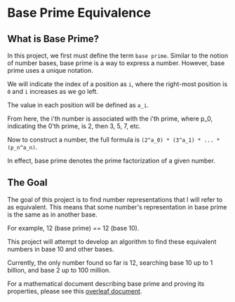 # Base Prime Equivalence

## What is Base Prime?

In this project, we first must define the term `base prime`.
Similar to the notion of number bases, base prime is a way to express a number.
However, base prime uses a unique notation.

We will indicate the index of a position as `i`, where the right-most position is `0` and `i` increases as we go left.

The value in each position will be defined as `a_i`.

From here, the i'th number is associated with the i'th prime, where p_0, indicating the 0'th prime, is 2, then 3, 5, 7, etc.

Now to construct a number, the full formula is `(2^a_0) * (3^a_1) * ... * (p_n^a_n)`.

In effect, base prime denotes the prime factorization of a given number.

## The Goal

The goal of this project is to find number representations that I will refer to as equivalent.
This means that some number's representation in base prime is the same as in another base. 

For example, 12 (base prime) == 12 (base 10).

This project will attempt to develop an algorithm to find these equivalent numbers in base 10 and other bases.

Currently, the only number found so far is 12, searching base 10 up to 1 billion, and base 2 up to 100 million.

For a mathematical document describing base prime and proving its properties, please see this [overleaf document](https://www.overleaf.com/read/pmkkkpkyfdhk#d4a440).
